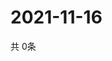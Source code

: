 # 2021-11-16
  共 0条

  <!-- BEGIN -->
  <!-- 最后更新时间Tue Nov 16 2021 12:07:43 GMT+0000 (Coordinated Universal Time) -->
  
  <!-- END -->
  
  